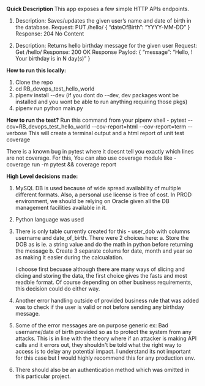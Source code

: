 **<b> Quick Description </b>**
This app exposes a few simple HTTP APIs endpoints.

1. Description: Saves/updates the given user’s name and date of birth in the database.
   Request: PUT /hello/<username> { “dateOfBirth”: “YYYY-MM-DD” }
   Response: 204 No Content

2. Description: Returns hello birthday message for the given user
   Request: Get /hello/<username>
   Response: 200 OK
   Response Paylod: { “message”: “Hello, <username>! Your birthday is in N day(s)”
   }

**<b>How to run this locally:</b>**
1. Clone the repo
2. cd RB_devops_test_hello_world
3. pipenv install --dev (if you dont do --dev, dev packages wont be installed and you wont be able to run anything requiring those pkgs)
4. pipenv run python main.py 

**<b> How to run the test?</b>**
Run this command from your pipenv shell -
pytest --cov=RB_devops_test_hello_world --cov-report=html --cov-report=term --verbose
This will create a terminal output and a html report of unit test coverage

There is a known bug in pytest where it doesnt tell you exactly which lines are not coverage. For this,
You can also use coverage module like - coverage run -m pytest && coverage report


**<B>High Level decisions made:</B>**

1. MySQL DB is used because of wide spread availability of multiple different formats. Also, a personal use license is free of cost. In PROD environment, we should be relying on Oracle given all the DB management facilities available in it.

2. Python language was used

3. There is only table currently created for this - user_dob with columns username and date_of_birth. There were 2 choices here:
   a. Store the DOB as is ie. a string value and do the math in python before returning the message
   b. Create 3 separate colums for date, month and year so as making it easier during the calcualation.

   I choose first becuase although there are many ways of slicing and dicing and storing the data, the first choice gives the fasts and most readble format. Of course depending on other business requirements, this decision could do either way.

4. Another error handling outside of provided business rule that was added was to check if the user is valid or not before sending any birthday message.

5. Some of the error messages are on purpose generic ex: Bad username/date of birth provided so as to protect the system from any attacks. This is in line with the theory where if an attacker is making API calls and it errors out, they shouldn't be told what the right way to access is to delay any potential impact. I understand its not important for this case but I would highly recommend this for any production env.

6. There should also be an authentication method which was omitted in this particular project. 
